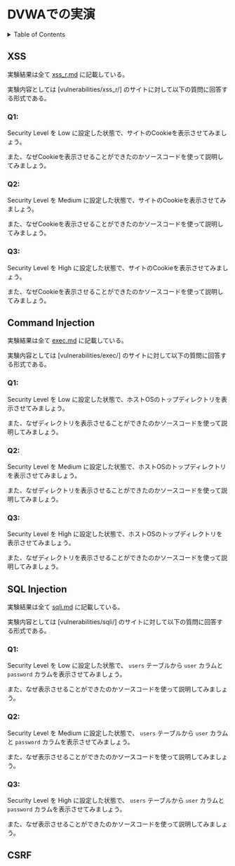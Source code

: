 # DVWAでの実演

<!-- START doctoc generated TOC please keep comment here to allow auto update -->
<!-- DON'T EDIT THIS SECTION, INSTEAD RE-RUN doctoc TO UPDATE -->
<details>
<summary>Table of Contents</summary>

- [DVWAでの実演](#dvwaでの実演)
  - [XSS](#xss)
    - [Q1:](#q1)
    - [Q2:](#q2)
    - [Q3:](#q3)
  - [Command Injection](#command-injection)
    - [Q1:](#q1-1)
    - [Q2:](#q2-1)
    - [Q3:](#q3-1)
  - [SQL Injection](#sql-injection)
    - [Q1:](#q1-2)
    - [Q2:](#q2-2)
    - [Q3:](#q3-2)
  - [CSRF](#csrf)

</details>
<!-- END doctoc generated TOC please keep comment here to allow auto update -->

## XSS

実験結果は全て [xss_r.md](./xss_r.md) に記載している。

実験内容としては [vulnerabilities/xss_r/] のサイトに対して以下の質問に回答する形式である。

### Q1: 

Security Level を Low に設定した状態で、サイトのCookieを表示させてみましょう。

また、なぜCookieを表示させることができたのかソースコードを使って説明してみましょう。

### Q2: 

Security Level を Medium に設定した状態で、サイトのCookieを表示させてみましょう。

また、なぜCookieを表示させることができたのかソースコードを使って説明してみましょう。

### Q3: 

Security Level を High に設定した状態で、サイトのCookieを表示させてみましょう。

また、なぜCookieを表示させることができたのかソースコードを使って説明してみましょう。

## Command Injection

実験結果は全て [exec.md](./exec.md) に記載している。

実験内容としては [vulnerabilities/exec/] のサイトに対して以下の質問に回答する形式である。

### Q1: 

Security Level を Low に設定した状態で、ホストOSのトップディレクトリを表示させてみましょう。

また、なぜディレクトリを表示させることができたのかソースコードを使って説明してみましょう。

### Q2: 

Security Level を Medium に設定した状態で、ホストOSのトップディレクトリを表示させてみましょう。

また、なぜディレクトリを表示させることができたのかソースコードを使って説明してみましょう。

### Q3: 

Security Level を High に設定した状態で、ホストOSのトップディレクトリを表示させてみましょう。

また、なぜディレクトリを表示させることができたのかソースコードを使って説明してみましょう。

## SQL Injection

実験結果は全て [sqli.md](./sqli.md) に記載している。

実験内容としては [vulnerabilities/sqli/] のサイトに対して以下の質問に回答する形式である。

### Q1: 

Security Level を Low に設定した状態で、 `users` テーブルから `user` カラムと `password` カラムを表示させてみましょう。

また、なぜ表示させることができたのかソースコードを使って説明してみましょう。

### Q2: 

Security Level を Medium に設定した状態で、 `users` テーブルから `user` カラムと `password` カラムを表示させてみましょう。

また、なぜ表示させることができたのかソースコードを使って説明してみましょう。

### Q3: 

Security Level を High に設定した状態で、 `users` テーブルから `user` カラムと `password` カラムを表示させてみましょう。

また、なぜ表示させることができたのかソースコードを使って説明してみましょう。

## CSRF
